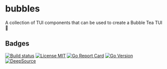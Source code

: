 # bubbles

A collection of TUI components that can be used to create a Bubble Tea TUI 🫧

## Badges

[![Build status](https://img.shields.io/github/actions/workflow/status/purpleclay/bubbles/ci.yml?style=flat-square&logo=go)](https://github.com/purpleclay/bubbles/actions?workflow=ci)
[![License MIT](https://img.shields.io/badge/license-MIT-blue.svg?style=flat-square)](/LICENSE)
[![Go Report Card](https://goreportcard.com/badge/github.com/purpleclay/bubbles?style=flat-square)](https://goreportcard.com/report/github.com/purpleclay/bubbles)
[![Go Version](https://img.shields.io/github/go-mod/go-version/purpleclay/bubbles.svg?style=flat-square)](go.mod)
[![DeepSource](https://app.deepsource.com/gh/purpleclay/bubbles.svg/?label=active+issues&show_trend=true&token=k-83lJvoILh_8GctZKOoRPaz)](https://app.deepsource.com/gh/purpleclay/bubbles/)
